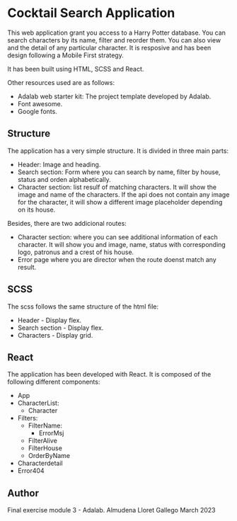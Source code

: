 # Cocktail Search Application

This web application grant you access to a Harry Potter database. You can search characters by its name, filter and reorder them. You can also view and  the detail of any particular character. It is resposive and has been design following a Mobile First strategy. 

It has been built using HTML, SCSS and React. 

Other resources used are as follows:  
- Adalab web starter kit: The project template developed by Adalab. 
- Font awesome. 
- Google fonts. 

## Structure 

The application has a very simple structure. It is divided in three main parts: 

- Header: Image and heading.  
- Search section: Form where  you can search by name, filter by house, status and orden alphabetically. 
- Character section: list resulf of matching characters. It will show the image and name of the characters. If the api does not contain any image for the character, it will show a different image placeholder depending on its house. 

Besides, there are two addicional routes: 
- Character section: where you can see  additional information of each character. It will show you and image, name, status with corresponding logo, patronus and a crest of his house. 
- Error page where you are director when the route doenst match any result. 


## SCSS 

The scss follows the same structure of the html file: 

- Header - Display flex. 
- Search section - Display flex. 
- Characters - Display grid. 


## React 

The application has been developed with React. It is composed of the following different components: 
- App
- CharacterList: 
  - Character
- Filters: 
  - FilterName: 
    - ErrorMsj
  - FilterAlive
  - FilterHouse
  - OrderByName  
- Characterdetail 
- Error404


## Author 

Final exercise module 3 - Adalab. 
Almudena Lloret Gallego
March 2023
